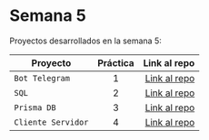 # Semana 5 

Proyectos desarrollados en la semana 5:

| Proyecto | Práctica | Link al repo |
| ------------- |:-------------:| -----:|
|`Bot Telegram`|1|[Link al repo](https://github.com/iRetr0o/FizzBuzz)|
|`SQL`|2|[Link al repo](https://github.com/LaunchX-InnovaccionVirtual/MissionNodeJS)|
|`Prisma DB`|3|[Link al repo](https://github.com/LaunchX-InnovaccionVirtual/MissionNodeJS)|
|`Cliente Servidor`|4|[Link al repo](https://github.com/LaunchX-InnovaccionVirtual/MissionNodeJS)|
